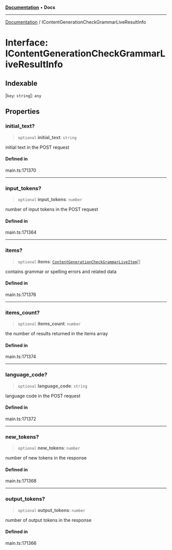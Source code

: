 [**Documentation**](../README.md) • **Docs**

***

[Documentation](../globals.md) / IContentGenerationCheckGrammarLiveResultInfo

# Interface: IContentGenerationCheckGrammarLiveResultInfo

## Indexable

 \[`key`: `string`\]: `any`

## Properties

### initial\_text?

> `optional` **initial\_text**: `string`

initial text in the POST request

#### Defined in

main.ts:171370

***

### input\_tokens?

> `optional` **input\_tokens**: `number`

number of input tokens in the POST request

#### Defined in

main.ts:171364

***

### items?

> `optional` **items**: [`ContentGenerationCheckGrammarLiveItem`](../classes/ContentGenerationCheckGrammarLiveItem.md)[]

contains grammar or spelling errors and related data

#### Defined in

main.ts:171376

***

### items\_count?

> `optional` **items\_count**: `number`

the number of results returned in the items array

#### Defined in

main.ts:171374

***

### language\_code?

> `optional` **language\_code**: `string`

language code in the POST request

#### Defined in

main.ts:171372

***

### new\_tokens?

> `optional` **new\_tokens**: `number`

number of new tokens in the response

#### Defined in

main.ts:171368

***

### output\_tokens?

> `optional` **output\_tokens**: `number`

number of output tokens in the response

#### Defined in

main.ts:171366
